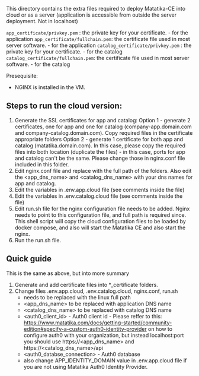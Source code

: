 This directory contains the extra files required to deploy Matatika-CE into cloud or as a server (application is accessible from outside the server deployment. Not in localhost)

`app_certificate/privkey.pem`  : the private key for your certificate. - for the application
`app_certificate/fullchain.pem`: the certificate file used in most server software.  - for the application
`catalog_certificate/privkey.pem`  : the private key for your certificate. - for the catalog
`catalog_certificate/fullchain.pem`: the certificate file used in most server software.  - for the catalog

Presequisite: 
- NGINX is installed in the VM.

## Steps to run the cloud version:

1. Generate the SSL certificates for app and catalog:
    Option 1 - generate 2 certificates, one for app and one for catalog (company-app.domain.com and company-catalog.domain.com). Copy required files in the certificate appropriate folders
    Option 2 - generate 1 certificate for both app and catalog (matatika.domain.com). In this case, please copy the required files into both location (duplicate the files) - in this case, ports for app and catalog can't be the same. Please change those in nginx.conf file included in this folder.
2. Edit nginx.conf file and replace <fullpath> with the full path of the folders. Also edit the <app_dns_name> and <catalog_dns_name> with your dns names for app and catalog. 
3. Edit the variables in .env.app.cloud file (see comments inside the file)
4. Edit the variables in .env.catalog.cloud file (see comments inside the file)
5. Edit run.sh file <fullpath> for the nginx configuration file needs to be added. Nginx needs to point to this configuration file, and full path is required since. This shell script will copy the cloud configuration files to be loaded by docker compose, and also will start the Matatika CE and also start the nginx.
6. Run the run.sh file.

## Quick guide
This is the same as above, but into more summary

1. Generate and add certificate files into *_certificate folders.
2. Change files .env.app.cloud, .env.catalog.cloud, nginx.conf, run.sh 
    - <fullpath> needs to be replaced with the linux full path
    - <app_dns_name> to be replaced with application DNS name
    - <catalog_dns_name> to be replaced with catalog DNS name
    - <auth0_client_id> - Auth0 client id - Please reffer to this: https://www.matatika.com/docs/getting-started/community-edition#specify-a-custom-auth0-identity-provider on how to configure auth0 with your organization, but instead localhost:port you should use https://<app_dns_name> and https://<catalog_dns_name>/api
    - <auth0_databse_connection> - Auth0 database
    - also change APP_IDENTITY_DOMAIN value in .env.app.cloud file if you are not using Matatika Auth0 Identity Provider.